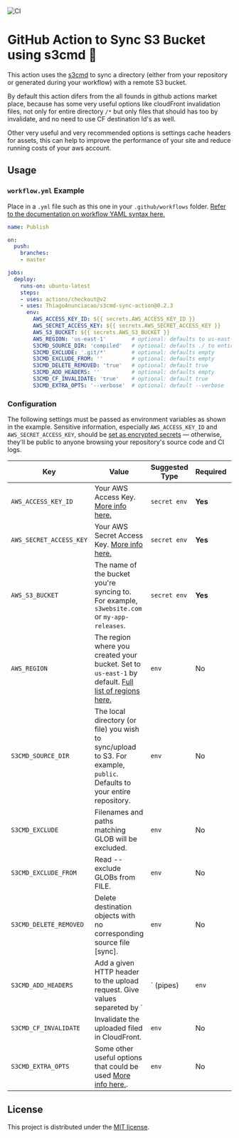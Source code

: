 ![CI](https://github.com/ThiagoAnunciacao/s3cmd-sync-action/workflows/CI/badge.svg)

# GitHub Action to Sync S3 Bucket using s3cmd 🔄

This action uses the [s3cmd](https://s3tools.org/usage) to sync a directory (either from your repository or generated during your workflow) with a remote S3 bucket.

By default this action difers from the all founds in github actions market place, because has some very useful options like cloudFront invalidation files, not only for entire directory `/*` but only files that should has too by invalidate, and no need to use CF destination Id's as well.

Other very useful and very recommended options is settings cache headers for assets, this can help to improve the performance of your site and reduce running costs of your aws account.


## Usage

### `workflow.yml` Example

Place in a `.yml` file such as this one in your `.github/workflows` folder. [Refer to the documentation on workflow YAML syntax here.](https://help.github.com/en/articles/workflow-syntax-for-github-actions)


```yaml
name: Publish

on:
  push:
    branches:
    - master

jobs:
  deploy:
    runs-on: ubuntu-latest
    steps:
    - uses: actions/checkout@v2
    - uses: ThiagoAnunciacao/s3cmd-sync-action@0.2.3
      env:
        AWS_ACCESS_KEY_ID: ${{ secrets.AWS_ACCESS_KEY_ID }}
        AWS_SECRET_ACCESS_KEY: ${{ secrets.AWS_SECRET_ACCESS_KEY }}
        AWS_S3_BUCKET: ${{ secrets.AWS_S3_BUCKET }}
        AWS_REGION: 'us-east-1'        # optional: defaults to us-east-1
        S3CMD_SOURCE_DIR: 'compiled'   # optional: defaults ./ to entire repository
        S3CMD_EXCLUDE: '.git/*'        # optional: defaults empty
        S3CMD_EXCLUDE_FROM: ''         # optional: defaults empty
        S3CMD_DELETE_REMOVED: 'true'   # optional: default true
        S3CMD_ADD_HEADERS: ''          # optional: defaults empty
        S3CMD_CF_INVALIDATE: 'true'    # optional: default true
        S3CMD_EXTRA_OPTS: '--verbose'  # optional: default --verbose
```


### Configuration

The following settings must be passed as environment variables as shown in the example. Sensitive information, especially `AWS_ACCESS_KEY_ID` and `AWS_SECRET_ACCESS_KEY`, should be [set as encrypted secrets](https://help.github.com/en/articles/virtual-environments-for-github-actions#creating-and-using-secrets-encrypted-variables) — otherwise, they'll be public to anyone browsing your repository's source code and CI logs.

| Key                     | Value                                                                                                                                                                                                                       | Suggested Type | Required | Default                                       |                                                         |
|-------------------------|-----------------------------------------------------------------------------------------------------------------------------------------------------------------------------------------------------------------------------|----------------|----------|-----------------------------------------------|---------------------------------------------------------|
| `AWS_ACCESS_KEY_ID`     | Your AWS Access Key. [More info here.](https://docs.aws.amazon.com/general/latest/gr/managing-aws-access-keys.html)                                                                                                         | `secret env`   | **Yes**  | N/A                                           |                                                         |
| `AWS_SECRET_ACCESS_KEY` | Your AWS Secret Access Key. [More info here.](https://docs.aws.amazon.com/general/latest/gr/managing-aws-access-keys.html)                                                                                                  | `secret env`   | **Yes**  | N/A                                           |                                                         |
| `AWS_S3_BUCKET`         | The name of the bucket you're syncing to. For example, `s3website.com` or `my-app-releases`.                                                                                                                                | `secret env`   | **Yes**  | N/A                                           |                                                         |
| `AWS_REGION`            | The region where you created your bucket. Set to `us-east-1` by default. [Full list of regions here.](https://docs.aws.amazon.com/AWSEC2/latest/UserGuide/using-regions-availability-zones.html#concepts-available-regions) | `env`          | No       | `us-east-1`                                   |                                                         |
| `S3CMD_SOURCE_DIR`      | The local directory (or file) you wish to sync/upload to S3. For example, `public`. Defaults to your entire repository.                                                                                                     | `env`          | No       | `./` (root of cloned repository)              |                                                         |
| `S3CMD_EXCLUDE`         | Filenames and paths matching GLOB will be excluded.                                                                                                                                                                         | `env`          | No       | N/A                                           |                                                         |
| `S3CMD_EXCLUDE_FROM`    | Read --exclude GLOBs from FILE.                                                                                                                                                                                             | `env`          | No       | N/A                                           |                                                         |
| `S3CMD_DELETE_REMOVED`  | Delete destination objects with no corresponding source file [sync].                                                                                                                                                        | `env`          | No       | `true`                                        |                                                         |
| `S3CMD_ADD_HEADERS`     | Add a given HTTP header to the upload request. Give values separeted by `|` (pipes)                                                                                                                                         | `env`          | No       | `Expires:`date -u +"%a, %d %b %Y %H:%M:%S GMT | Cache-Control:max-age=31556952` (one year)            | |
| `S3CMD_CF_INVALIDATE`   | Invalidate the uploaded filed in CloudFront.                                                                                                                                                                                | `env`          | No       | `true`                                        |                                                         |
| `S3CMD_EXTRA_OPTS`      | Some other useful options that could be used [More info here.](https://s3tools.org/usage).                                                                                                                                  | `env`          | No       | `--verbose`                                   |                                                         |


## License

This project is distributed under the [MIT license](LICENSE.md).
